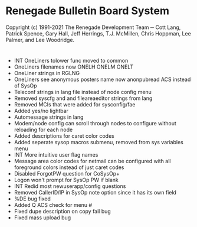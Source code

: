 # Renegade Bulletin Board System
Copyright (c) 1991-2021 The Renegade Development Team ─ Cott Lang, Patrick Spence, Gary Hall, Jeff Herrings, T.J. McMillen, Chris Hoppman, Lee Palmer, and Lee Woodridge.
#
  * INT OneLiners tolower func moved to common
  * OneLiners filenames now ONELH ONELM ONELT
  * OneLiner strings in RGLNG
  * OneLiners see anonymous posters name now anonpubread ACS instead of SysOp
  * Teleconf strings in lang file instead of node config menu
  * Removed syscfg and and fileareaeditor strings from lang
  * Removed MCIs that were added for sysconfig/fae
  * Added yes/no lightbar
  * Automessage strings in lang
  * Modem/node config can scroll through nodes to configure without reloading for each node
  * Added descriptions for caret color codes
  * Added seperate sysop macros submenu, removed from sys variables menu
  * INT More intuitive user flag names
  * Message area color codes for netmail can be configured with all foreground colors instead of just caret codes
  * Disabled ForgotPW question for CoSysOp+
  * Logon won't prompt for SysOp PW if blank
  * INT Redid most newuserapp/config questions
  * Removed CallerID/IP in SysOp note option since it has its own field
  * %DE bug fixed
  * Added Q ACS check for menu #
  * Fixed dupe description on copy fail bug
  * Fixed mass upload bug
